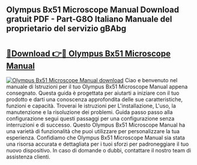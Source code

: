 ## Olympus Bx51 Microscope Manual Download gratuit PDF - Part-G8O Italiano Manuale del proprietario del servizio gBAbg

# <h2><a href="http://dfee1fm.blite.top/?on=Olympus+Bx51+Microscope+Manual">🔗Download 👉🔴 Olympus Bx51 Microscope Manual</a></h2>

[![Olympus Bx51 Microscope Manual download](https://i.imgur.com/lujVjoI.png)](http://dfee1fm.blite.top/?on=Olympus+Bx51+Microscope+Manual)
Ciao e benvenuto nel manuale di Istruzioni per il tuo Olympus Bx51 Microscope Manual appena consegnato. Questa guida è progettata per aiutarti a iniziare con il tuo prodotto e darti una conoscenza approfondita delle sue caratteristiche, funzioni e capacità. Troverai le istruzioni per L'installazione, L'uso, la manutenzione e la risoluzione dei problemi. Guida passo passo alla configurazione segui questi passaggi per una configurazione senza interruzioni e di successo. Questo Olympus Bx51 Microscope Manual ha una varietà di funzionalità che puoi utilizzare per personalizzare la tua esperienza. Confidiamo che Olympus Bx51 Microscope Manual sia stata una risorsa accurata e dettagliata per i tuoi sforzi per padroneggiare il tuo nuovo dispositivo. In caso di domande o dubbi, contattare il nostro team di assistenza clienti.
